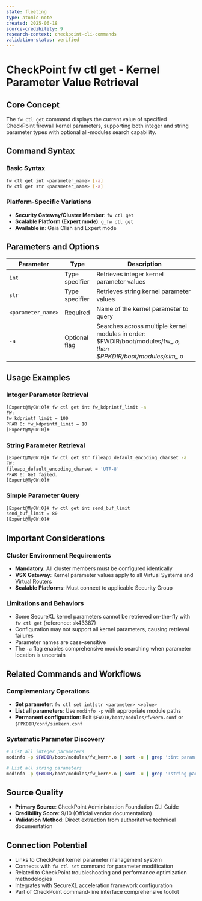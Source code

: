 ```yaml
---
state: fleeting
type: atomic-note
created: 2025-06-18
source-credibility: 9
research-context: checkpoint-cli-commands
validation-status: verified
---
```


# CheckPoint fw ctl get - Kernel Parameter Value Retrieval

## Core Concept

The `fw ctl get` command displays the current value of specified CheckPoint firewall kernel parameters, supporting both integer and string parameter types with optional all-modules search capability.

## Command Syntax

### Basic Syntax
```bash
fw ctl get int <parameter_name> [-a]
fw ctl get str <parameter_name> [-a]
```

### Platform-Specific Variations
- **Security Gateway/Cluster Member**: `fw ctl get`
- **Scalable Platform (Expert mode)**: `g_fw ctl get`
- **Available in**: Gaia Clish and Expert mode

## Parameters and Options

| Parameter | Type | Description |
|---|---|---|
| `int` | Type specifier | Retrieves integer kernel parameter values |
| `str` | Type specifier | Retrieves string kernel parameter values |
| `<parameter_name>` | Required | Name of the kernel parameter to query |
| `-a` | Optional flag | Searches across multiple kernel modules in order: $FWDIR/boot/modules/fw_*.o, then $PPKDIR/boot/modules/sim_*.o |

## Usage Examples

### Integer Parameter Retrieval
```bash
[Expert@MyGW:0]# fw ctl get int fw_kdprintf_limit -a
FW:
fw_kdprintf_limit = 100
PFAR 0: fw_kdprintf_limit = 10
[Expert@MyGW:0]#
```

### String Parameter Retrieval
```bash
[Expert@MyGW:0]# fw ctl get str fileapp_default_encoding_charset -a
FW:
fileapp_default_encoding_charset = 'UTF-8'
PFAR 0: Get failed.
[Expert@MyGW:0]#
```

### Simple Parameter Query
```bash
[Expert@MyGW:0]# fw ctl get int send_buf_limit
send_buf_limit = 80
[Expert@MyGW:0]#
```

## Important Considerations

### Cluster Environment Requirements
- **Mandatory**: All cluster members must be configured identically
- **VSX Gateway**: Kernel parameter values apply to all Virtual Systems and Virtual Routers
- **Scalable Platforms**: Must connect to applicable Security Group

### Limitations and Behaviors
- Some SecureXL kernel parameters cannot be retrieved on-the-fly with `fw ctl get` (reference: sk43387)
- Configuration may not support all kernel parameters, causing retrieval failures
- Parameter names are case-sensitive
- The `-a` flag enables comprehensive module searching when parameter location is uncertain

## Related Commands and Workflows

### Complementary Operations
- **Set parameter**: `fw ctl set int|str <parameter> <value>`
- **List all parameters**: Use `modinfo -p` with appropriate module paths
- **Permanent configuration**: Edit `$FWDIR/boot/modules/fwkern.conf` or `$PPKDIR/conf/simkern.conf`

### Systematic Parameter Discovery
```bash
# List all integer parameters
modinfo -p $FWDIR/boot/modules/fw_kern*.o | sort -u | grep ':int param' | awk 'BEGIN {FS=":"} ; {print $1}' | xargs -n 1 fw ctl get int

# List all string parameters  
modinfo -p $FWDIR/boot/modules/fw_kern*.o | sort -u | grep ':string param' | awk 'BEGIN {FS=":"} ; {print $1}' | xargs -n 1 fw ctl get str
```

## Source Quality
- **Primary Source**: CheckPoint Administration Foundation CLI Guide
- **Credibility Score**: 9/10 (Official vendor documentation)
- **Validation Method**: Direct extraction from authoritative technical documentation

## Connection Potential
- Links to CheckPoint kernel parameter management system
- Connects with `fw ctl set` command for parameter modification
- Related to CheckPoint troubleshooting and performance optimization methodologies
- Integrates with SecureXL acceleration framework configuration
- Part of CheckPoint command-line interface comprehensive toolkit